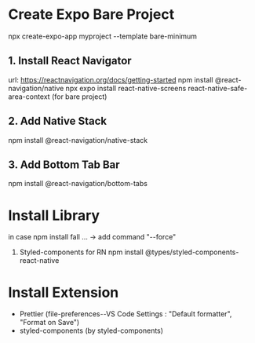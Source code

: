 # Create Expo Bare Project

npx create-expo-app myproject --template bare-minimum

## 1. Install React Navigator

url: https://reactnavigation.org/docs/getting-started
npm install @react-navigation/native
npx expo install react-native-screens react-native-safe-area-context (for bare project)

## 2. Add Native Stack

npm install @react-navigation/native-stack

## 3. Add Bottom Tab Bar

npm install @react-navigation/bottom-tabs

# Install Library

in case npm install fall ... -> add command "--force"

1. Styled-components for RN
   npm install @types/styled-components-react-native

# Install Extension

- Prettier (file-preferences--VS Code Settings : "Default formatter", "Format on Save")
- styled-components (by styled-components)

